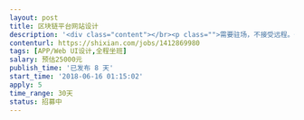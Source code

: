 ```yaml
---                
layout: post       
title: 区块链平台网站设计           
description: '<div class="content"></br><p class="">需要驻场，不接受远程。长期项目，效果好可追加资金或转全职</p></br><p class="">产品描述：众筹类平台网站。包括账户管理、项目申请、参与者认筹、投票管理、清算退出、等功能模块。可参考zhongchou.com, zhongchouke, kickstarter.com等平台网站</p></br><p class="">产品要求：响应式设计，SPA，模块化易升级</p></br><p class="">人才要求：3年以上平台网站设计经验。众筹类经验优先考虑，熟悉区块链或有兴趣优先考虑，有英文能力优先考虑。</p></br></div>'     
contenturl: https://shixian.com/jobs/1412869980      
tags: [APP/Web UI设计,全程坐班]            
salary: 预估25000元          
publish_time: '已发布 8 天'         
start_time: '2018-06-16 01:15:02'           
apply: 5                   
time_range: 30天              
status: 招募中                  
---                 
```

